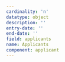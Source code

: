 ```yaml
---
cardinality: 'n'
datatype: object
description: ''
entry-date: ''
end-date: ''
field: applicants
name: Applicants
component: applicant
---
```

